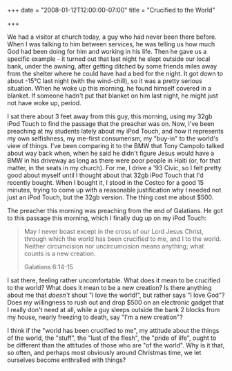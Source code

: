 +++
date = "2008-01-12T12:00:00-07:00"
title = "Crucified to the World"

+++

We had a visitor at church today, a guy who had never been there before. When I was talking to him between services, he was telling us how much God had been doing for him and working in his life. Then he gave us a specific example - it turned out that last night he slept outside our local bank, under the awning, after getting ditched by some friends miles away from the shelter where he could have had a bed for the night. It got down to about -15°C last night (with the wind-chill), so it was a pretty serious situation. When he woke up this morning, he found himself covered in a blanket. If someone hadn't put that blanket on him last night, he might just not have woke up, period.
<!--more-->

I sat there about 3 feet away from this guy, this morning, using my 32gb iPod Touch to find the passage that the preacher was on. Now, I've been preaching at my students lately about my iPod Touch, and how it represents my own selfishness, my me-first consumerism, my "buy-in" to the world's view of things. I've been comparing it to the BMW that Tony Campolo talked about way back when, when he said he didn't figure Jesus would have a BMW in his driveway as long as there were poor people in Haiti (or, for that matter, in the seats in my church). For me, I drive a '93 Civic, so I felt pretty good about myself until I thought about that 32gb iPod Touch that I'd recently bought. When I bought it, I stood in the Costco for a good 15 minutes, trying to come up with a reasonable justification why I needed not just an iPod Touch, but the 32gb version. The thing cost me about $500.

The preacher this morning was preaching from the end of Galatians. He got to this passage this morning, which I finally dug up on my iPod Touch:

> May I never boast except in the cross of our Lord Jesus Christ, through which the world has been crucified to me, and I to the world. Neither circumcision nor uncircumcision means anything; what counts is a new creation.
>
> Galatians 6:14-15

I sat there, feeling rather uncomfortable. What does it mean to be crucified to the world? What does it mean to be a new creation? Is there anything about me that _doesn't_ shout "I love the world!", but rather says "I love God"? Does my willingness to rush out and drop $500 on an electronic gadget that I really don't need at all, while a guy sleeps outside the bank 2 blocks from my house, nearly freezing to death, say "I'm a new creation"?

I think if the "world has been crucified to me", my attitude about the things of the world, the "stuff", the "lust of the flesh", the "pride of life", ought to be different than the attitudes of those who are "of the world". Why is it that, so often, and perhaps most obviously around Christmas time, we let ourselves become enthralled with things?